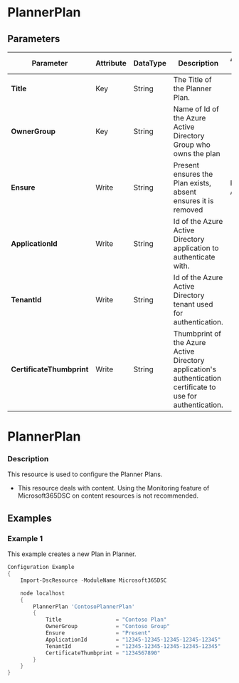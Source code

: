 ﻿# PlannerPlan

## Parameters

| Parameter | Attribute | DataType | Description | Allowed Values |
| --- | --- | --- | --- | --- |
| **Title** | Key | String | The Title of the Planner Plan. ||
| **OwnerGroup** | Key | String | Name of Id of the Azure Active Directory Group who owns the plan ||
| **Ensure** | Write | String | Present ensures the Plan exists, absent ensures it is removed |Present, Absent|
| **ApplicationId** | Write | String | Id of the Azure Active Directory application to authenticate with. ||
| **TenantId** | Write | String | Id of the Azure Active Directory tenant used for authentication. ||
| **CertificateThumbprint** | Write | String | Thumbprint of the Azure Active Directory application's authentication certificate to use for authentication. ||

# PlannerPlan

### Description

This resource is used to configure the Planner Plans.

* This resource deals with content. Using the Monitoring feature
  of Microsoft365DSC on content resources is not recommended.

## Examples

### Example 1

This example creates a new Plan in Planner.

```powershell
Configuration Example
{
    Import-DscResource -ModuleName Microsoft365DSC

    node localhost
    {
        PlannerPlan 'ContosoPlannerPlan'
        {
            Title                 = "Contoso Plan"
            OwnerGroup            = "Contoso Group"
            Ensure                = "Present"
            ApplicationId         = "12345-12345-12345-12345-12345"
            TenantId              = "12345-12345-12345-12345-12345"
            CertificateThumbprint = "1234567890"
        }
    }
}
```

